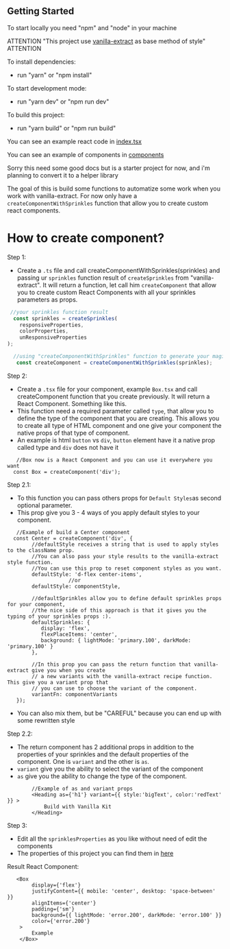 ## Getting Started

To start locally you need "npm" and "node" in your machine

ATTENTION "This project use [vanilla-extract](https://vanilla-extract.style/) as base method of style" ATTENTION

To install dependencies:
- run "yarn" or "npm install"

To start development mode:
- run "yarn dev" or "npm run dev" 

To build this project:
- run "yarn build" or "npm run build"

You can see an example react code in [index.tsx](https://oscar-vanilla-kit.vercel.app/src/pages/index.tsx)

You can see an example of components in [components](https://oscar-vanilla-kit.vercel.app/src/components)

Sorry this need some good docs but is a starter project for now,
and i'm planning to convert it to a helper library

The goal of this is build some functions to automatize some work when you work with vanilla-extract.
For now only have a `createComponentWithSprinkles` function that allow you to create custom react components.

# How to create component?

Step 1:
- Create a `.ts` file and call createComponentWithSprinkles(sprinkles) and
 passing ur `sprinkles` function result of `createSprinkles` from "vanilla-extract".
 It will return a function, let call him  `createComponent` that allow you to
 create custom React Components with all your sprinkles parameters as props.

```ts
 //your sprinkles function result
  const sprinkles = createSprinkles(
    responsiveProperties,
    colorProperties,
    unResponsiveProperties
);
```

```ts
  //using "createComponentWithSprinkles" function to generate your magic function
   const createComponent = createComponentWithSprinkles(sprinkles);
```

Step 2:
- Create a `.tsx` file for your component, example `Box.tsx` and call createComponent 
 function that you create previously. It will return a React Component. Something like this.
- This function need a required parameter called `type`, that allow you to define the type 
 of the component that you are creating. This allows you to create all type of HTML component
 and one give your component the native props of that type of component.
- An example is html `button` vs `div`, `button` element have it a native prop called type 
 and `div` does not have it
```tsx
   //Box now is a React Component and you can use it everywhere you want
  const Box = createComponent('div');
```

Step 2.1:
- To this function you can pass others props for `Default Styles`as second optional parameter. 
- This prop give you 3 - 4 ways of  you apply default styles to your component.

```tsx
   //Example of build a Center component
  const Center = createComponent('div', {
        //defaultStyle receives a string that is used to apply styles to the className prop.
        //You can also pass your style results to the vanilla-extract style function.
        //You can use this prop to reset component styles as you want.
        defaultStyle: 'd-flex center-items',
                    //or
        defaultStyle: componentStyle,
   
        //defaultSprinkles allow you to define default sprinkles props for your component,
        //the nice side of this approach is that it gives you the typing of your sprinkles props :).
        defaultSprinkles: {
           display: 'flex',
           flexPlaceItems: 'center',
           background: { lightMode: 'primary.100', darkMode: 'primary.100' }
        },
   
        //In this prop you can pass the return function that vanilla-extract give you when you create
        // a new variants with the vanilla-extract recipe function. This give you a variant prop that
        // you can use to choose the variant of the component.
        variantFn: componentVariants
   });
```
- You can also mix them, but be "CAREFUL" because you can end up with some rewritten style

Step 2.2:
- The return component has 2 additional props in addition to the properties of your sprinkles 
  and the default properties of the component. One is `variant` and the other is `as`.
- `variant` give you the ability to select the variant of the component
- `as` give you the ability to change the type of the component. 

```tsx
        //Example of as and variant props
        <Heading as={'h1'} variant={{ style:'bigText', color:'redText' }} >
            Build with Vanilla Kit
        </Heading>
```

Step 3:
- Edit all the `sprinklesProperties` as you like without need of edit the components
- The properties of this project you can find them in [here](https://github.com/oscarprogrammer1996/vanilla-kit/tree/main/src/theme/sprinkles/properties)

Result React Component: 
```tsx
   <Box
        display={'flex'}
        justifyContent={{ mobile: 'center', desktop: 'space-between' }}
        alignItems={'center'}
        padding={'sm'}
        background={{ lightMode: 'error.200', darkMode: 'error.100' }}
        color={'error.200'}
    >
        Example
    </Box>      
```       




